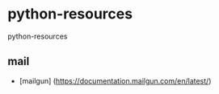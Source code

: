 # python-resources
python-resources

## mail

- [mailgun] (https://documentation.mailgun.com/en/latest/)

